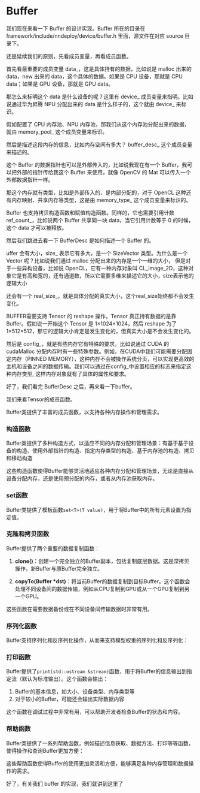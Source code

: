 # Buffer

我们现在来看一下 Buffer 的设计实现。Buffer 所在的目录在 framework/include/nndeploy/device/buffer.h 里面，源文件在对应 source 目录下。

还是延续我们的原则，先看成员变量，再看成员函数。

首先看最重要的成员变量 data_，这是具体持有的数据，比如说是 malloc 出来的 data，new 出来的 data，这个具体的数据。如果是 CPU 设备，那就是 CPU data；如果是 GPU 设备，那就是 GPU data。

那怎么来标明这个 data 是什么设备的呢？这里有 device_ 成员变量来指明。比如说通过华为昇腾 NPU 分配出来的 data 是什么样子的，这个就由 device_ 来标识。

假如配置了 CPU 内存池、NPU 内存池，那我们从这个内存池分配出来的数据，就由 memory_pool_ 这个成员变量来标识。

然后是描述这段内存的信息，比如内存空间有多大？ buffer_desc_ 这个成员变量来描述的。

这个 Buffer 的数据指针也可以是外部传入的，比如说我现在有一个 Buffer，我可以把外部的指针传给我这个 Buffer 来使用，就像 OpenCV 的 Mat 可以传入一个外部数据指针一样。

那这个内存就有类型，比如是外部传入的，是内部分配的，对于 OpenCL 这种还有内存映射、共享内存等类型，这是由 memory_type_ 这个成员变量来标识的。

Buffer 也支持拷贝构造函数和赋值构造函数。同样的，它也需要引用计数 ref_count_，比如说两个 Buffer 共享同一块 data，当它引用计数等于 0 的时候，这个 data 才可以被释放。

然后我们跳进去看一下 BufferDesc 是如何描述一个 Buffer 的。

uffer 会有大小，size_ 表示它有多大，是一个 SizeVector 类型。为什么是一个 Vector 呢？比如说我们通过 malloc 分配出来的内存是一个一维的大小，
但是对于一些异构设备，比如说 OpenCL，它有一种内存对象叫 CL_image_2D，这种对象它是有高和宽的，还有通道数，所以它需要多维来描述它的大小，size表示他的逻辑大小

还会有一个 real_size_，就是具体分配的真实大小，这个real_size始终都不会发生变化。

BUFFER需要支持 Tensor 的 reshape 操作，Tensor 真正持有数据的是靠 Buffer。假如说一开始这个 Tensor 是 1×1024×1024，然后 reshape 为了 1×512×512，那它的逻辑大小肯定是发生变化的，但真实大小是不会发生变化的。

然后是 config_，就是有些内存它有特殊的要求，比如说通过 CUDA 的 cudaMalloc 分配内存时有一些特殊参数。例如，在CUDA中我们可能需要分配固定内存（PINNED MEMORY），这种内存不会被操作系统分页，可以实现更高效的主机和设备之间的数据传输。我们可以通过在config_中设置相应的标志来指定这种内存类型, 这样内存对象就有了具体的属性和要求。

好了，我们看完 BufferDesc 之后，再来看一下buffer。

<!-- 首先 Buffer 可以传入一个大小来构造，因为 Tensor 会经常用到 Buffer，所以 BufferDesc 是一个常用的数据结构。Buffer 类有一大堆方便的构造函数，包括拷贝构造函数。

我们还提供了一些帮助函数，比如返回大小（getSize），返回整个 size vector（getSizeVector），返回真实的大小（getRealSize），然后判断内存属性是否相同（isSameMemoryType），判断维度是否相同（isSameDims），判断是否为空（empty）等等。

有时候我们需要比较两个 Buffer 的内存大小，所以有一些比较函数。在开发过程中，我们可能需要调试 Buffer，因为它存放着实际数据，在编写算子或前后处理过程中需要查看 Buffer 内容，所以我们提供了打印函数（print）。

当 Tensor reshape 之后，对应的 Buffer size 也要发生变化，所以我们有 resize 函数，可以仅仅修改逻辑大小而不改变真实大小。 -->

我们来看Tensor的成员函数。

Buffer类提供了丰富的成员函数，以支持各种内存操作和管理需求。

### 构造函数

Buffer类提供了多种构造方式，以适应不同的内存分配和管理场景：有基于基于设备的构造、使用外部指针的构造、指定内存类型的构造、基于内存池的构造、拷贝和移动构造

<!-- 1. **基于设备的构造**：
   - `Buffer(Device *device, size_t size)`：从指定设备分配指定大小的内存
   - `Buffer(Device *device, const BufferDesc &desc)`：根据BufferDesc描述从设备分配内存

2. **使用外部指针的构造**：
   - `Buffer(Device *device, size_t size, void *ptr)`：使用外部提供的指针，关联到指定设备
   - `Buffer(Device *device, const BufferDesc &desc, void *ptr)`：使用外部指针，并按BufferDesc描述关联到设备

3. **指定内存类型的构造**：
   - `Buffer(Device *device, size_t size, void *ptr, base::MemoryType memory_type)`：使用外部指针，并指定内存类型
   - `Buffer(Device *device, const BufferDesc &desc, void *ptr, base::MemoryType memory_type)`：使用外部指针，按BufferDesc描述并指定内存类型

4. **基于内存池的构造**：
   - `Buffer(MemoryPool *memory_pool, size_t size)`：从内存池分配指定大小的内存
   - `Buffer(MemoryPool *memory_pool, const BufferDesc &desc)`：根据BufferDesc从内存池分配内存

5. **拷贝和移动构造**：
   - 拷贝构造函数`Buffer(const Buffer &buffer)`：创建一个Buffer的浅拷贝，共享底层数据
   - 赋值操作符`Buffer &operator=(const Buffer &buffer)`：赋值操作，实现浅拷贝
   - 移动构造函数`Buffer(Buffer &&buffer) noexcept`：移动构造，转移资源所有权
   - 移动赋值操作符`Buffer &operator=(Buffer &&buffer) noexcept`：移动赋值，转移资源所有权 -->

这些构造函数使得Buffer能够灵活地适应各种内存分配和管理场景，无论是直接从设备分配内存，还是使用预分配的内存，或者从内存池获取内存。

### set函数

Buffer类提供了模板函数`set<T>(T value)`，用于将Buffer中的所有元素设置为指定值。

<!-- 这个函数的实现考虑了不同设备类型的特性： -->

<!-- 1. 首先检查Buffer是否为空，如果为空则返回错误
2. 对于主机设备（如CPU），直接操作内存
3. 对于非主机设备（如GPU），先在主机上分配临时内存，设置值后再上传到设备内存
4. 根据元素类型T和Buffer大小计算元素数量，然后设置每个元素的值
5. 对于非主机设备，完成操作后释放临时内存

这个函数在初始化Buffer内容时非常有用，例如将权重初始化为零或特定值。 -->

### 克隆和拷贝函数

Buffer提供了两个重要的数据复制函数：

1. **clone()**：创建一个完全独立的Buffer副本，包括复制底层数据。这是深拷贝操作，新Buffer与原Buffer完全独立。

2. **copyTo(Buffer *dst)**：将当前Buffer的数据复制到目标Buffer。这个函数会处理不同设备间的数据传输，例如从CPU复制到GPU或从一个GPU复制到另一个GPU。

这些函数在需要数据备份或在不同设备间传输数据时非常有用。

### 序列化函数

Buffer支持序列化和反序列化操作，从而来支持模型权重的序列化和反序列化：

<!-- 1. **serialize(std::string &bin_str)**：将Buffer的内容序列化到输出流。这个函数会保存Buffer的描述信息和实际数据。

2. **serialize(const std::string &bin_str)**：从输入流反序列化数据到Buffer。这个函数会根据流中的信息重建Buffer。

3. **serializeToSafetensors**：当启用SAFETENSORS_CPP支持时，Buffer可以序列化为safetensors格式，这是一种更安全、更高效的张量存储格式。

这些序列化功能使得Buffer能够方便地保存到文件或从文件加载，支持模型的持久化存储和分发。 -->

### 打印函数

Buffer提供了`print(std::ostream &stream)`函数，用于将Buffer的信息输出到指定流（默认为标准输出）。这个函数会输出：

1. Buffer的基本信息，如大小、设备类型、内存类型等
2. 对于较小的Buffer，可能还会输出实际数据内容

这个函数在调试过程中非常有用，可以帮助开发者检查Buffer的状态和内容。

### 帮助函数

Buffer类提供了一系列帮助函数，例如描述信息获取、数据方法、打印等等函数， 使得操作和查询Buffer更加方便：

<!-- 1. **内存管理函数**：
   - `justModify(const size_t &size)`：仅修改逻辑大小，不改变实际分配的内存
   - `justModify(const base::SizeVector &size)`：使用向量指定新的逻辑大小
   - `justModify(const BufferDesc &desc)`：使用新的BufferDesc更新Buffer描述

2. **状态查询函数**：
   - `empty()`：检查Buffer是否为空
   - `getDeviceType()`：获取设备类型
   - `getDevice()`：获取关联的设备
   - `getMemoryPool()`：获取关联的内存池
   - `isMemoryPool()`：检查是否使用内存池

3. **描述信息获取**：
   - `getDesc()`：获取BufferDesc
   - `getSize()`：获取逻辑大小
   - `getSizeVector()`：获取逻辑大小向量
   - `getRealSize()`：获取实际分配的大小
   - `getRealSizeVector()`：获取实际大小向量
   - `getConfig()`：获取配置信息

4. **数据访问**：
   - `getData()`：获取数据指针
   - `getMemoryType()`：获取内存类型

5. **引用计数管理**：
   - `addRef()`：增加引用计数
   - `subRef()`：减少引用计数 -->

这些帮助函数使得Buffer的使用更加灵活和方便，能够满足各种内存管理和数据操作的需求。

好了，有关我们 buffer 的实现，我们就讲到这里了
